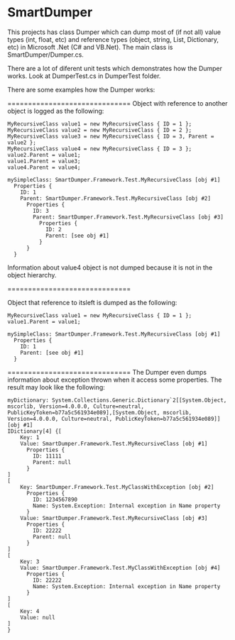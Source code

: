 # SmartDumper
This projects has class Dumper which can dump most of (if not all) value types (int, float, etc) and reference types (object, string, List, Dictionary, etc) in Microsoft .Net (C# and VB.Net). The main class is SmartDumper/Dumper.cs.

There are a lot of diferent unit tests which demonstrates how the Dumper works. Look at DumperTest.cs in DumperTest folder.

There are some examples how the Dumper works:

==============================
Object with reference to another object is logged as the following:

```
MyRecursiveClass value1 = new MyRecursiveClass { ID = 1 };
MyRecursiveClass value2 = new MyRecursiveClass { ID = 2 };
MyRecursiveClass value3 = new MyRecursiveClass { ID = 3, Parent = value2 };
MyRecursiveClass value4 = new MyRecursiveClass { ID = 3 };
value2.Parent = value1;
value1.Parent = value3;
value4.Parent = value4;

mySimpleClass: SmartDumper.Framework.Test.MyRecursiveClass [obj #1]
  Properties {
    ID: 1
    Parent: SmartDumper.Framework.Test.MyRecursiveClass [obj #2]
      Properties {
        ID: 3
        Parent: SmartDumper.Framework.Test.MyRecursiveClass [obj #3]
          Properties {
            ID: 2
            Parent: [see obj #1]
          }
      }
  }
```

Information about value4 object is not dumped because it is not in the object hierarchy.

==============================

Object that reference to itsleft is dumped as the following:

```
MyRecursiveClass value1 = new MyRecursiveClass { ID = 1 };
value1.Parent = value1;

mySimpleClass: SmartDumper.Framework.Test.MyRecursiveClass [obj #1]
  Properties {
    ID: 1
    Parent: [see obj #1]
  }
```
  
==============================
The Dumper even dumps information about exception thrown when it access some properties. The result may look like the following:

```
myDictionary: System.Collections.Generic.Dictionary`2[[System.Object, mscorlib, Version=4.0.0.0, Culture=neutral, PublicKeyToken=b77a5c561934e089],[System.Object, mscorlib, Version=4.0.0.0, Culture=neutral, PublicKeyToken=b77a5c561934e089]] [obj #1]
IDictionary[4] {[
    Key: 1
    Value: SmartDumper.Framework.Test.MyRecursiveClass [obj #1]
      Properties {
        ID: 11111
        Parent: null
      }
]
[
    Key: SmartDumper.Framework.Test.MyClassWithException [obj #2]
      Properties {
        ID: 1234567890
        Name: System.Exception: Internal exception in Name property
      }
    Value: SmartDumper.Framework.Test.MyRecursiveClass [obj #3]
      Properties {
        ID: 22222
        Parent: null
      }
]
[
    Key: 3
    Value: SmartDumper.Framework.Test.MyClassWithException [obj #4]
      Properties {
        ID: 22222
        Name: System.Exception: Internal exception in Name property
      }
]
[
    Key: 4
    Value: null
]
}
```
